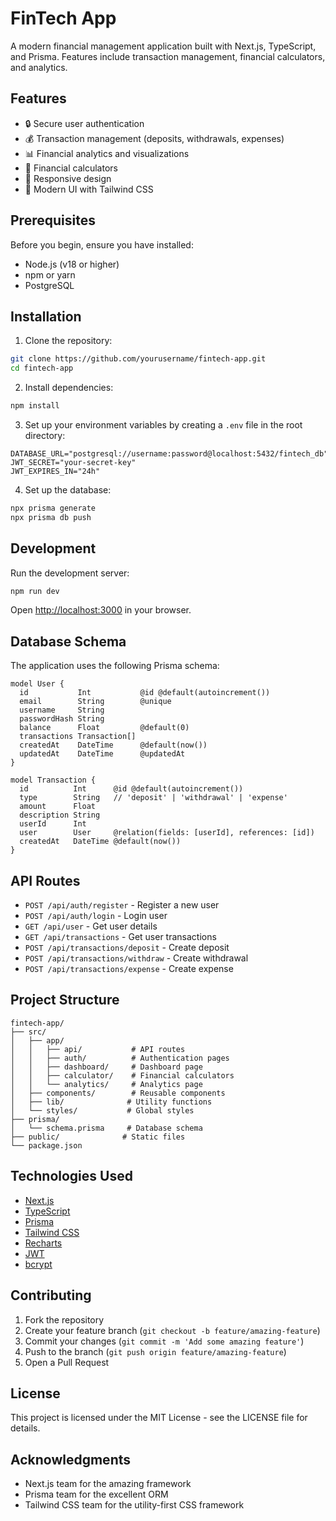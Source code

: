 # FinTech App

A modern financial management application built with Next.js, TypeScript, and Prisma. Features include transaction management, financial calculators, and analytics.

## Features

- 🔒 Secure user authentication
- 💰 Transaction management (deposits, withdrawals, expenses)
- 📊 Financial analytics and visualizations
- 🧮 Financial calculators
- 📱 Responsive design
- 🎨 Modern UI with Tailwind CSS

## Prerequisites

Before you begin, ensure you have installed:
- Node.js (v18 or higher)
- npm or yarn
- PostgreSQL

## Installation

1. Clone the repository:
```bash
git clone https://github.com/yourusername/fintech-app.git
cd fintech-app
```

2. Install dependencies:
```bash
npm install
``` 

3. Set up your environment variables by creating a `.env` file in the root directory:
```env
DATABASE_URL="postgresql://username:password@localhost:5432/fintech_db"
JWT_SECRET="your-secret-key"
JWT_EXPIRES_IN="24h"
```

4. Set up the database:
```bash
npx prisma generate
npx prisma db push
``` 

## Development

Run the development server:
```bash
npm run dev
```

Open [http://localhost:3000](http://localhost:3000) in your browser.

## Database Schema

The application uses the following Prisma schema:

```prisma
model User {
  id           Int           @id @default(autoincrement())
  email        String        @unique
  username     String
  passwordHash String
  balance      Float         @default(0)
  transactions Transaction[]
  createdAt    DateTime      @default(now())
  updatedAt    DateTime      @updatedAt
}

model Transaction {
  id          Int      @id @default(autoincrement())
  type        String   // 'deposit' | 'withdrawal' | 'expense'
  amount      Float
  description String
  userId      Int
  user        User     @relation(fields: [userId], references: [id])
  createdAt   DateTime @default(now())
}
```

## API Routes

- `POST /api/auth/register` - Register a new user
- `POST /api/auth/login` - Login user
- `GET /api/user` - Get user details
- `GET /api/transactions` - Get user transactions
- `POST /api/transactions/deposit` - Create deposit
- `POST /api/transactions/withdraw` - Create withdrawal
- `POST /api/transactions/expense` - Create expense

## Project Structure

```
fintech-app/
├── src/
│   ├── app/
│   │   ├── api/           # API routes
│   │   ├── auth/          # Authentication pages
│   │   ├── dashboard/     # Dashboard page
│   │   ├── calculator/    # Financial calculators
│   │   └── analytics/     # Analytics page
│   ├── components/        # Reusable components
│   ├── lib/              # Utility functions
│   └── styles/           # Global styles
├── prisma/
│   └── schema.prisma     # Database schema
├── public/              # Static files
└── package.json
```

## Technologies Used

- [Next.js](https://nextjs.org/)
- [TypeScript](https://www.typescriptlang.org/)
- [Prisma](https://www.prisma.io/)
- [Tailwind CSS](https://tailwindcss.com/)
- [Recharts](https://recharts.org/)
- [JWT](https://jwt.io/)
- [bcrypt](https://github.com/kelektiv/node.bcrypt.js)

## Contributing

1. Fork the repository
2. Create your feature branch (`git checkout -b feature/amazing-feature`)
3. Commit your changes (`git commit -m 'Add some amazing feature'`)
4. Push to the branch (`git push origin feature/amazing-feature`)
5. Open a Pull Request

## License

This project is licensed under the MIT License - see the LICENSE file for details.

## Acknowledgments

- Next.js team for the amazing framework
- Prisma team for the excellent ORM
- Tailwind CSS team for the utility-first CSS framework
``` 
